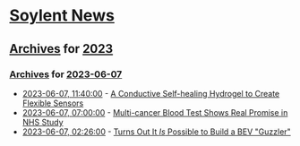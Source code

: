 # [Soylent News](../../../README.md)

## [Archives](../../index.md) for [2023](../index.md)

### [Archives](../../index.md) for [2023-06-07](index.md)

* [2023-06-07, 11:40:00](https://soylentnews.org/article.pl?sid=23/06/06/0227220&from=rss) - [A Conductive Self-healing Hydrogel to Create Flexible Sensors](https://soylentnews.org/article.pl?sid=23/06/06/0227220&from=rss)
* [2023-06-07, 07:00:00](https://soylentnews.org/article.pl?sid=23/06/06/0211202&from=rss) - [Multi-cancer Blood Test Shows Real Promise in NHS Study](https://soylentnews.org/article.pl?sid=23/06/06/0211202&from=rss)
* [2023-06-07, 02:26:00](https://soylentnews.org/article.pl?sid=23/06/06/0138214&from=rss) - [Turns Out It *Is* Possible to Build a BEV \"Guzzler\"](https://soylentnews.org/article.pl?sid=23/06/06/0138214&from=rss)
